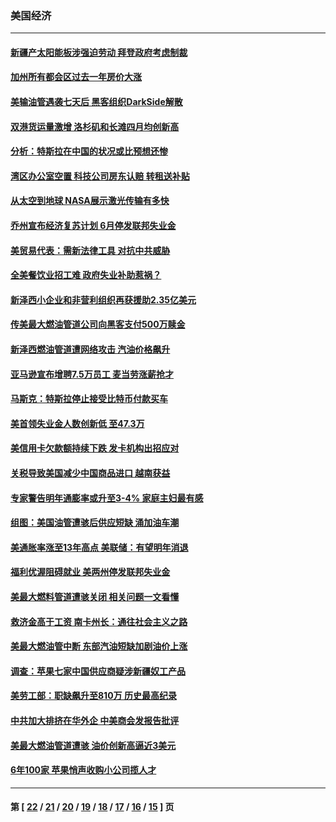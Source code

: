 ### 美国经济
---
#### [新疆产太阳能板涉强迫劳动 拜登政府考虑制裁](../../pages/ncid1078158/n12951172.md) 
#### [加州所有都会区过去一年房价大涨](../../pages/ncid1078158/n12951180.md) 
#### [美输油管遇袭七天后 黑客组织DarkSide解散](../../pages/ncid1078158/n12950787.md) 
#### [双港货运量激增 洛杉矶和长滩四月均创新高](../../pages/ncid1078158/n12950764.md) 
#### [分析：特斯拉在中国的状况或比预想还惨](../../pages/ncid1078158/n12950665.md) 
#### [湾区办公室空置 科技公司房东认赔 转租送补贴](../../pages/ncid1078158/n12950370.md) 
#### [从太空到地球 NASA展示激光传输有多快](../../pages/ncid1078158/n12949379.md) 
#### [乔州宣布经济复苏计划 6月停发联邦失业金](../../pages/ncid1078158/n12948988.md) 
#### [美贸易代表：需新法律工具 对抗中共威胁](../../pages/ncid1078158/n12948543.md) 
#### [全美餐饮业招工难 政府失业补助惹祸？](../../pages/ncid1078158/n12948049.md) 
#### [新泽西小企业和非营利组织再获援助2.35亿美元](../../pages/ncid1078158/n12947612.md) 
#### [传美最大燃油管道公司向黑客支付500万赎金](../../pages/ncid1078158/n12947266.md) 
#### [新泽西燃油管道遭网络攻击 汽油价格飙升](../../pages/ncid1078158/n12947584.md) 
#### [亚马逊宣布增聘7.5万员工 麦当劳涨薪抢才](../../pages/ncid1078158/n12946900.md) 
#### [马斯克：特斯拉停止接受比特币付款买车](../../pages/ncid1078158/n12946585.md) 
#### [美首领失业金人数创新低 至47.3万](../../pages/ncid1078158/n12946311.md) 
#### [美信用卡欠款额持续下跌 发卡机构出招应对](../../pages/ncid1078158/n12945025.md) 
#### [关税导致美国减少中国商品进口 越南获益](../../pages/ncid1078158/n12943809.md) 
#### [专家警告明年通膨率或升至3-4% 家庭主妇最有感](../../pages/ncid1078158/n12944013.md) 
#### [组图：美国油管遭骇后供应短缺 涌加油车潮](../../pages/ncid1078158/n12942206.md) 
#### [美通胀率涨至13年高点 美联储：有望明年消退](../../pages/ncid1078158/n12943076.md) 
#### [福利优渥阻碍就业 美两州停发联邦失业金](../../pages/ncid1078158/n12942697.md) 
#### [美最大燃料管道遭骇关闭 相关问题一文看懂](../../pages/ncid1078158/n12942798.md) 
#### [救济金高于工资 南卡州长：通往社会主义之路](../../pages/ncid1078158/n12940994.md) 
#### [美最大燃油管中断 东部汽油短缺加剧油价上涨](../../pages/ncid1078158/n12940860.md) 
#### [调查：苹果七家中国供应商疑涉新疆奴工产品](../../pages/ncid1078158/n12940649.md) 
#### [美劳工部：职缺飙升至810万 历史最高纪录](../../pages/ncid1078158/n12940189.md) 
#### [中共加大排挤在华外企 中美商会发报告批评](../../pages/ncid1078158/n12940256.md) 
#### [美最大燃油管道遭骇 油价创新高逼近3美元](../../pages/ncid1078158/n12939496.md) 
#### [6年100家 苹果悄声收购小公司揽人才](../../pages/ncid1078158/n12939480.md) 

---
#### 第 [ [22](./22.md) / [21](./21.md) / [20](./20.md) / [19](./19.md) / [18](./18.md) / [17](./17.md) / [16](./16.md) / [15](./15.md) ] 页
